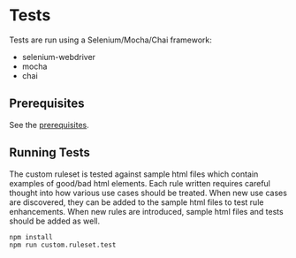 # Tests
Tests are run using a Selenium/Mocha/Chai framework:

<ul>
<li>selenium-webdriver</li>
<li>mocha</li>
<li>chai</li>
</ul>

## Prerequisites

See the <a href='./examples/nodejs/README.md#prerequisites'>prerequisites</a>.

## Running Tests

The custom ruleset is tested against sample html files which contain examples of good/bad html elements.  Each rule written requires careful thought into how various use cases should be treated.  When new use cases are discovered, they can be added to the sample html files to test rule enhancements.  When new rules are introduced, sample html files and tests should be added as well.

```sh
npm install
npm run custom.ruleset.test
```